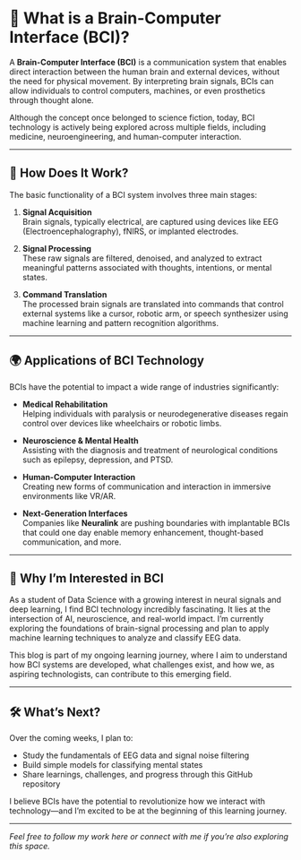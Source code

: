 # 🧠 What is a Brain-Computer Interface (BCI)?

A **Brain-Computer Interface (BCI)** is a communication system that enables direct interaction between the human brain and external devices, without the need for physical movement. By interpreting brain signals, BCIs can allow individuals to control computers, machines, or even prosthetics through thought alone.

Although the concept once belonged to science fiction, today, BCI technology is actively being explored across multiple fields, including medicine, neuroengineering, and human-computer interaction.

---

## 🧬 How Does It Work?

The basic functionality of a BCI system involves three main stages:

1. **Signal Acquisition**  
   Brain signals, typically electrical, are captured using devices like EEG (Electroencephalography), fNIRS, or implanted electrodes.

2. **Signal Processing**  
   These raw signals are filtered, denoised, and analyzed to extract meaningful patterns associated with thoughts, intentions, or mental states.

3. **Command Translation**  
   The processed brain signals are translated into commands that control external systems like a cursor, robotic arm, or speech synthesizer using machine learning and pattern recognition algorithms.

---

## 🌍 Applications of BCI Technology

BCIs have the potential to impact a wide range of industries significantly:

- **Medical Rehabilitation**  
  Helping individuals with paralysis or neurodegenerative diseases regain control over devices like wheelchairs or robotic limbs.

- **Neuroscience & Mental Health**  
  Assisting with the diagnosis and treatment of neurological conditions such as epilepsy, depression, and PTSD.

- **Human-Computer Interaction**  
  Creating new forms of communication and interaction in immersive environments like VR/AR.

- **Next-Generation Interfaces**  
  Companies like **Neuralink** are pushing boundaries with implantable BCIs that could one day enable memory enhancement, thought-based communication, and more.

---

## 📌 Why I’m Interested in BCI

As a student of Data Science with a growing interest in neural signals and deep learning, I find BCI technology incredibly fascinating. It lies at the intersection of AI, neuroscience, and real-world impact. I’m currently exploring the foundations of brain-signal processing and plan to apply machine learning techniques to analyze and classify EEG data.

This blog is part of my ongoing learning journey, where I aim to understand how BCI systems are developed, what challenges exist, and how we, as aspiring technologists, can contribute to this emerging field.

---

## 🛠 What’s Next?

Over the coming weeks, I plan to:

- Study the fundamentals of EEG data and signal noise filtering  
- Build simple models for classifying mental states  
- Share learnings, challenges, and progress through this GitHub repository

I believe BCIs have the potential to revolutionize how we interact with technology—and I’m excited to be at the beginning of this learning journey.

---

*Feel free to follow my work here or connect with me if you’re also exploring this space.*

